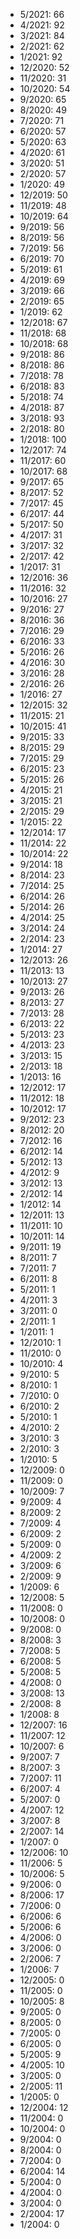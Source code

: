 *  5/2021: 66
*  4/2021: 92
*  3/2021: 84
*  2/2021: 62
*  1/2021: 92
*  12/2020: 52
*  11/2020: 31
*  10/2020: 54
*  9/2020: 65
*  8/2020: 49
*  7/2020: 71
*  6/2020: 57
*  5/2020: 63
*  4/2020: 61
*  3/2020: 51
*  2/2020: 57
*  1/2020: 49
*  12/2019: 50
*  11/2019: 48
*  10/2019: 64
*  9/2019: 56
*  8/2019: 56
*  7/2019: 56
*  6/2019: 70
*  5/2019: 61
*  4/2019: 69
*  3/2019: 66
*  2/2019: 65
*  1/2019: 62
*  12/2018: 67
*  11/2018: 68
*  10/2018: 68
*  9/2018: 86
*  8/2018: 86
*  7/2018: 78
*  6/2018: 83
*  5/2018: 74
*  4/2018: 87
*  3/2018: 93
*  2/2018: 80
*  1/2018: 100
*  12/2017: 74
*  11/2017: 60
*  10/2017: 68
*  9/2017: 65
*  8/2017: 52
*  7/2017: 45
*  6/2017: 44
*  5/2017: 50
*  4/2017: 31
*  3/2017: 32
*  2/2017: 42
*  1/2017: 31
*  12/2016: 36
*  11/2016: 32
*  10/2016: 27
*  9/2016: 27
*  8/2016: 36
*  7/2016: 29
*  6/2016: 33
*  5/2016: 26
*  4/2016: 30
*  3/2016: 28
*  2/2016: 26
*  1/2016: 27
*  12/2015: 32
*  11/2015: 21
*  10/2015: 41
*  9/2015: 33
*  8/2015: 29
*  7/2015: 29
*  6/2015: 23
*  5/2015: 26
*  4/2015: 21
*  3/2015: 21
*  2/2015: 29
*  1/2015: 22
*  12/2014: 17
*  11/2014: 22
*  10/2014: 22
*  9/2014: 18
*  8/2014: 23
*  7/2014: 25
*  6/2014: 26
*  5/2014: 26
*  4/2014: 25
*  3/2014: 24
*  2/2014: 23
*  1/2014: 27
*  12/2013: 26
*  11/2013: 13
*  10/2013: 27
*  9/2013: 26
*  8/2013: 27
*  7/2013: 28
*  6/2013: 22
*  5/2013: 23
*  4/2013: 23
*  3/2013: 15
*  2/2013: 18
*  1/2013: 16
*  12/2012: 17
*  11/2012: 18
*  10/2012: 17
*  9/2012: 23
*  8/2012: 20
*  7/2012: 16
*  6/2012: 14
*  5/2012: 13
*  4/2012: 9
*  3/2012: 13
*  2/2012: 14
*  1/2012: 14
*  12/2011: 13
*  11/2011: 10
*  10/2011: 14
*  9/2011: 19
*  8/2011: 7
*  7/2011: 7
*  6/2011: 8
*  5/2011: 1
*  4/2011: 3
*  3/2011: 0
*  2/2011: 1
*  1/2011: 1
*  12/2010: 1
*  11/2010: 0
*  10/2010: 4
*  9/2010: 5
*  8/2010: 1
*  7/2010: 0
*  6/2010: 2
*  5/2010: 1
*  4/2010: 2
*  3/2010: 3
*  2/2010: 3
*  1/2010: 5
*  12/2009: 0
*  11/2009: 0
*  10/2009: 7
*  9/2009: 4
*  8/2009: 2
*  7/2009: 4
*  6/2009: 2
*  5/2009: 0
*  4/2009: 2
*  3/2009: 6
*  2/2009: 9
*  1/2009: 6
*  12/2008: 5
*  11/2008: 0
*  10/2008: 0
*  9/2008: 0
*  8/2008: 3
*  7/2008: 5
*  6/2008: 5
*  5/2008: 5
*  4/2008: 0
*  3/2008: 13
*  2/2008: 8
*  1/2008: 8
*  12/2007: 16
*  11/2007: 12
*  10/2007: 6
*  9/2007: 7
*  8/2007: 3
*  7/2007: 11
*  6/2007: 4
*  5/2007: 0
*  4/2007: 12
*  3/2007: 8
*  2/2007: 14
*  1/2007: 0
*  12/2006: 10
*  11/2006: 5
*  10/2006: 5
*  9/2006: 0
*  8/2006: 17
*  7/2006: 0
*  6/2006: 6
*  5/2006: 6
*  4/2006: 0
*  3/2006: 0
*  2/2006: 7
*  1/2006: 7
*  12/2005: 0
*  11/2005: 0
*  10/2005: 8
*  9/2005: 0
*  8/2005: 0
*  7/2005: 0
*  6/2005: 0
*  5/2005: 9
*  4/2005: 10
*  3/2005: 0
*  2/2005: 11
*  1/2005: 0
*  12/2004: 12
*  11/2004: 0
*  10/2004: 0
*  9/2004: 0
*  8/2004: 0
*  7/2004: 0
*  6/2004: 14
*  5/2004: 0
*  4/2004: 0
*  3/2004: 0
*  2/2004: 17
*  1/2004: 0